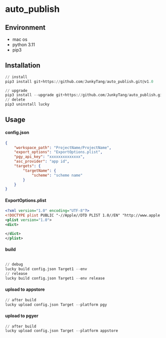# auto_publish

## Environment

* mac os
* python 3.11
* pip3


## Installation

```python
// install
pip3 install git+https://github.com/JunkyTang/auto_publish.git@v1.0

// upgrade
pip3 install --upgrade git+https://github.com/JunkyTang/auto_publish.git@1.0
// delete
pip3 uninstall lucky

```



## Usage

#### config.json

```json
{
    "workspace_path": "ProjectName/ProjectName",
    "export_options": "ExportOptions.plist",
    "pgy_api_key": "xxxxxxxxxxxxxx",
    "asc_provider": "app id",
    "targets": {
        "targetName": {
            "scheme": "scheme name"
        }
    }
}

```

#### ExportOptions.plist

```xml
<?xml version="1.0" encoding="UTF-8"?>
<!DOCTYPE plist PUBLIC "-//Apple//DTD PLIST 1.0//EN" "http://www.apple.com/DTDs/PropertyList-1.0.dtd">
<plist version="1.0">
<dict>

</dict>
</plist>
```

#### build

```python

// debug
lucky build config.json Target1 --env
// release
lucky build config.json Target1 --env release

```

#### upload to appstore

```python
// after build
lucky upload config.json Target --platform pgy
```

#### upload to pgyer

```python
// after build
lucky upload config.json Target --platform appstore
```
